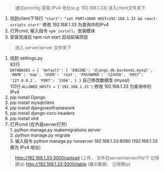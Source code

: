 > 通过ipconfig 获取 IPv4 地址(e.g: 192.168.1.33)
> 进入client文件夹下   
  1. 找到client下18行
  `"start": "set PORT=3000 HOST=192.168.1.33 && react-scripts start"`
  修改 192.168.1.33 为查询中的IPv4
  2. 打开cmd, 输入指令 `npm install`，安装模块
  3. 安装完成后 npm run start 启动前端项目
> 进入 server/server 文件夹下   
  1. 找到 settings.py   
      82行   
      `DATABASES = {
          'default': {
              'ENGINE': 'django.db.backends.mysql',
              'NAME': 'map',
              'USER': 'root',
              'PASSWORD': '123456',
              'HOST': '127.0.0.1',
              'PORT': '3306',
          }
      }`
      自己修改数据库 (mysql)   
      112行 `ALLOWED_HOSTS = ['192.168.1.33']` 修改 192.168.1.33 为查询中的IPv4
  2. pip install Django
  3. pip install mysqlclient
  4. pip install djangorestframework
  5. pip install django-cors-headers
  6. pip install xlrd
  6. 打开cmd (在外层server打开)   
    1. python manage.py makemigrations server   
    2. python manage.py migrate   
    3. 输入指令 python manage.py runserver 192.168.1.33:8080 (192.168.1.33 换为 IPv4 地址)   
    
    
 > http://192.168.1.33:3000/upload (上传， 文件在server/server/file下   记得换ip)
 > http://192.168.1.33:3000/table (展示数据， 记得换ip)
